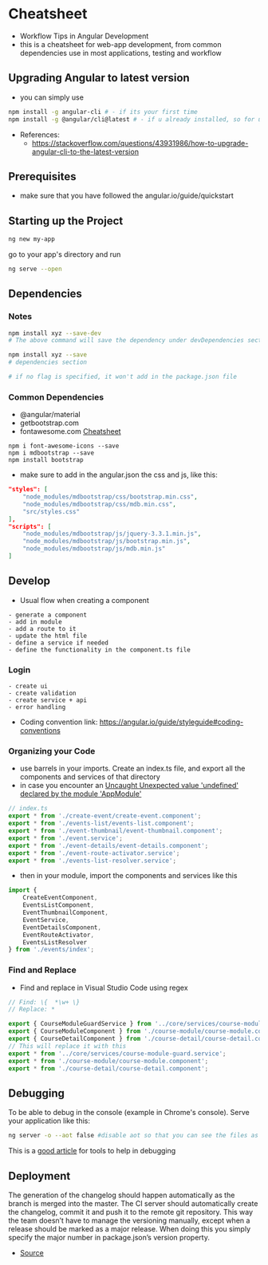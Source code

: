 # Cheatsheet
- Workflow Tips in Angular Development
- this is a cheatsheet for web-app development, from common dependencies use in most applications, testing and workflow

## Upgrading Angular to latest version

- you can simply use
```sh
npm install -g angular-cli # - if its your first time
npm install -g @angular/cli@latest # - if u already installed, so for updating
```
- References:
    - https://stackoverflow.com/questions/43931986/how-to-upgrade-angular-cli-to-the-latest-version

## Prerequisites
- make sure that you have followed the angular.io/guide/quickstart

## Starting up the Project
```sh
ng new my-app
```
go to your app's directory and run
```sh
ng serve --open
```

## Dependencies

### Notes
```sh
npm install xyz --save-dev
# The above command will save the dependency under devDependencies section of your package.json

npm install xyz --save
# dependencies section

# if no flag is specified, it won't add in the package.json file
```
### Common Dependencies
- @angular/material
- getbootstrap.com
- fontawesome.com [Cheatsheet](https://fontawesome.com/cheatsheet)
```
npm i font-awesome-icons --save
npm i mdbootstrap --save
npm install bootstrap
```
- make sure to add in the angular.json the css and js, like this:
```json
"styles": [
    "node_modules/mdbootstrap/css/bootstrap.min.css",
    "node_modules/mdbootstrap/css/mdb.min.css",
    "src/styles.css"
],
"scripts": [
    "node_modules/mdbootstrap/js/jquery-3.3.1.min.js",
    "node_modules/mdbootstrap/js/bootstrap.min.js",
    "node_modules/mdbootstrap/js/mdb.min.js"
]
```
## Develop

- Usual flow when creating a component
```
- generate a component
- add in module
- add a route to it
- update the html file
- define a service if needed
- define the functionality in the component.ts file
```

### Login
```
- create ui
- create validation
- create service + api
- error handling

```

- Coding convention link: https://angular.io/guide/styleguide#coding-conventions

### Organizing your Code
- use barrels in your imports. Create an index.ts file, and export all the components and services of that directory
- in case you encounter an [Uncaught Unexpected value 'undefined' declared by the module 'AppModule'](https://github.com/angular/angular-cli/issues/1831#)

```javascript
// index.ts
export * from './create-event/create-event.component';
export * from './events-list/events-list.component';
export * from './event-thumbnail/event-thumbnail.component';
export * from './event.service';
export * from './event-details/event-details.component';
export * from './event-route-activator.service';
export * from './events-list-resolver.service';
```
- then in your module, import the components and services like this
```javascript
import {
    CreateEventComponent,
    EventsListComponent,
    EventThumbnailComponent,
    EventService,
    EventDetailsComponent,
    EventRouteActivator,
    EventsListResolver
} from './events/index';
```
### Find and Replace
- Find and replace in Visual Studio Code using regex
```js
// Find: \{  *\w+ \}
// Replace: *

export { CourseModuleGuardService } from '../core/services/course-module-guard.service';
export { CourseModuleComponent } from './course-module/course-module.component';
export { CourseDetailComponent } from './course-detail/course-detail.component';
// This will replace it with this
export * from '../core/services/course-module-guard.service';
export * from './course-module/course-module.component';
export * from './course-detail/course-detail.component';
```


## Debugging
To be able to debug in the console (example in Chrome's console). Serve your application like this:
```sh
ng server -o --aot false #disable aot so that you can see the files as is
```
This is a [good article](https://medium.com/front-end-weekly/a-guide-to-debugging-angular-applications-5a36bd88b4cf) for tools to help in debugging

## Deployment

The generation of the changelog should happen automatically as the branch is merged into the master. The CI server should automatically create the changelog, commit it and push it to the remote git repository. This way the team doesn’t have to manage the versioning manually, except when a release should be marked as a major release. When doing this you simply specify the major number in package.json’s version property.
- [Source](https://christianlydemann.com/versioning-your-angular-app-automatically-with-standard-version/)